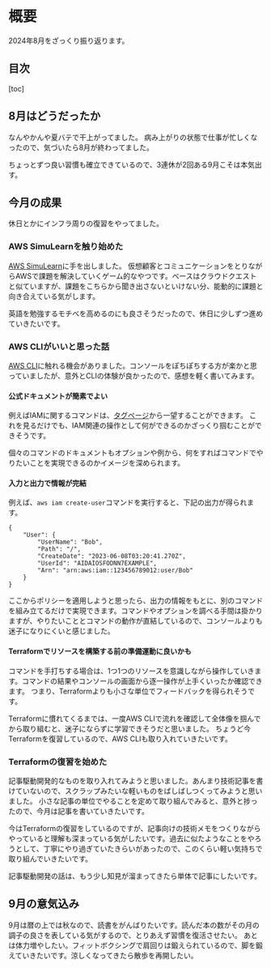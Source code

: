 # 概要

2024年8月をざっくり振り返ります。

## 目次

[toc]

## 8月はどうだったか

なんやかんや夏バテで干上がってました。
病み上がりの状態で仕事が忙しくなったので、気づいたら8月が終わってました。

ちょっとずつ良い習慣も確立できているので、3連休が2回ある9月こそは本気出す。

## 今月の成果

休日とかにインフラ周りの復習をやってました。

### AWS SimuLearnを触り始めた

[AWS SimuLearn](https://aws.amazon.com/jp/training/digital/aws-simulearn/)に手を出しました。
仮想顧客とコミュニケーションをとりながらAWSで課題を解決していくゲーム的なやつです。ベースはクラウドクエストと似ていますが、課題をこちらから聞き出さないといけない分、能動的に課題と向き合えている気がします。

英語を勉強するモチベを高めるのにも良さそうだったので、休日に少しずつ進めていきたいです。

### AWS CLIがいいと思った話

[AWS CLI](https://aws.amazon.com/cli/)に触れる機会がありました。コンソールをぽちぽちする方が楽かと思っていましたが、意外とCLIの体験が良かったので、感想を軽く書いてみます。

#### 公式ドキュメントが簡素でよい

例えばIAMに関するコマンドは、[タグページ](https://awscli.amazonaws.com/v2/documentation/api/latest/reference/iam/index.html#cli-aws-iam)から一望することができます。
これを見るだけでも、IAM関連の操作として何ができるのかざっくり掴むことができそうです。

個々のコマンドのドキュメントもオプションや例から、何をすればコマンドでやりたいことを実現できるのかイメージを深められます。

#### 入力と出力で情報が完結

例えば、`aws iam create-user`コマンドを実行すると、下記の出力が得られます。

```
{
    "User": {
        "UserName": "Bob",
        "Path": "/",
        "CreateDate": "2023-06-08T03:20:41.270Z",
        "UserId": "AIDAIOSFODNN7EXAMPLE",
        "Arn": "arn:aws:iam::123456789012:user/Bob"
    }
}
```

ここからポリシーを適用しようと思ったら、出力の情報をもとに、別のコマンドを組み立てるだけで実現できます。コマンドやオプションを調べる手間は掛かりますが、やりたいこととコマンドの動作が直結しているので、コンソールよりも迷子になりにくいと感じました。

#### Terraformでリソースを構築する前の準備運動に良いかも

コマンドを手打ちする場合は、1つ1つのリソースを意識しながら操作していきます。コマンドの結果やコンソールの画面から逐一操作が上手くいったか確認できます。
つまり、Terraformよりも小さな単位でフィードバックを得られそうです。

Terraformに慣れてくるまでは、一度AWS CLIで流れを確認して全体像を掴んでから取り組むと、迷子にならずに学習できそうだと思いました。
ちょうど今Terraformを復習しているので、AWS CLIも取り入れていきたいです。

### Terraformの復習を始めた

記事駆動開発的なものを取り入れてみようと思いました。あんまり技術記事を書けていないので、スクラップみたいな軽いものをばしばしつくってみようと思いました。
小さな記事の単位でやることを定めて取り組んでみると、意外と捗ったので、今月は記事を書いていきたいです。

今はTerraformの復習をしているのですが、記事向けの技術メモをつくりながらやっていると理解も深まっている気がしたいです。過去に似たようなことをやろうとして、丁寧にやり過ぎていたきらいがあったので、このくらい軽い気持ちで取り組んでいきたいです。

記事駆動開発の話は、もう少し知見が溜まってきたら単体で記事にしたいです。

## 9月の意気込み

9月は暦の上では秋なので、読書をがんばりたいです。読んだ本の数がその月の調子の良さを表している気がするので、とりあえず習慣を復活させたい。
あとは体力増やしたい。フィットボクシングで肩回りは鍛えられているので、脚を鍛えていきたいです。涼しくなってきたら散歩を再開したい。
